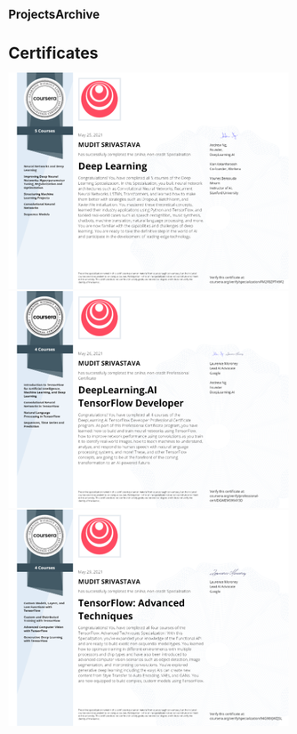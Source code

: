 ## ProjectsArchive

# Certificates
<img src="https://github.com/MuditSrivastava/ProjectsArchive/blob/main/Deep%20Learning%20Specialization.png"/>
<img src="https://github.com/MuditSrivastava/ProjectsArchive/blob/main/Tensorflow%20Developer%20Certificate.png"/>
<img src="https://github.com/MuditSrivastava/ProjectsArchive/blob/main/Tensorflow%20Advanced%20Techniques.png"/>

